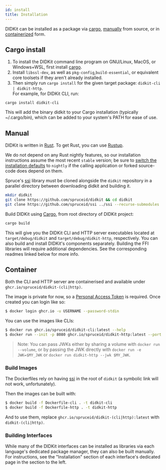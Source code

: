 ```yaml
---
id: install
title: Installation
---
```


[Rust]: https://www.rust-lang.org/
[rustup]: https://rustup.rs/
[Cargo]: https://doc.rust-lang.org/cargo/
[ssi]: https://github.com/spruceid/ssi
[installing-rust]: https://rust-lang.github.io/rustup/installation/index.html



DIDKit can be installed as a package via [cargo](#cargo-install),
[manually](#manual) from source, or in [containerized](#container) form.

## Cargo install

1. To install the DIDKit command line program on GNU/Linux, MacOS, or
   Windows+WSL, first install
   [cargo](https://doc.rust-lang.org/cargo/getting-started/installation.html). 
2. Install `libssl-dev`, as well as `pkg-config`,`build-essential`, or 
   equivalent core toolsets if they aren't already installed. 
3. Then simply run `cargo install` for the given target package: 
`didkit-cli | didkit-http`.  
For example, for DIDKit CLI, run:

```
cargo install didkit-cli
```

This will add the binary didkit to your Cargo installation (typically
~/.cargo/bin), which can be added to your system's PATH for ease of use.


## Manual

DIDKit is written in [Rust][]. To get Rust, you can use [Rustup][].

We do not depend on any Rust nightly features, so our installation instructions
assume the most recent `stable` version; be sure to [switch the installation
defaults][installing-rust] to `nightly` if the calling application or forked
source-code does depend on them.

Spruce's [ssi][] library must be cloned alongside the `didkit` repository in a
parallel directory between downloading didkit and building it.

```sh
mkdir didkit
git clone https://github.com/spruceid/didkit && cd didkit
git clone https://github.com/spruceid/ssi ../ssi --recurse-submodules
```

Build DIDKit using [Cargo][], from root directory of DIDKit project:

```sh
cargo build
```

This will give you the DIDKit CLI and HTTP server executables located at
`target/debug/didkit` and `target/debug/didkit-http`, respectively. You can also
build and install DIDKit's components separately. Building the FFI libraries
will require additional dependencies. See the corresponding readmes linked below
for more info.

## Container

Both the CLI and HTTP server are containerised and available under
`ghcr.io/spruceid/didkit-(cli|http)`.

The image is private for now, so a [Personal Access
Token](https://docs.github.com/en/free-pro-team@latest/github/authenticating-to-github/creating-a-personal-access-token)
is required. Once created you can login like so:
```bash
$ docker login ghcr.io -u USERNAME --password-stdin
```

You can use the images like CLIs:
```bash
$ docker run ghcr.io/spruceid/didkit-cli:latest --help
$ docker run --init -p 8080 ghcr.io/spruceid/didkit-http:latest --port 8080
```

> Note: You can pass JWKs either by sharing a volume with `docker run --volume`,
> or by passing the JWK directly with `docker run -e JWK=$MY_JWK` or `docker run
> didkit-http --jwk $MY_JWK`.

### Build Images

The Dockerfiles rely on having [ssi][] in the root of `didkit` (a symbolic link
will not work, unfortunately).

Then the images can be built with:
```bash
$ docker build -f Dockerfile-cli . -t didkit-cli
$ docker build -f Dockerfile-http . -t didkit-http
```

And to use them, replace `ghcr.io/spruceid/didkit-(cli|http):latest` with
`didkit-(cli|http)`.

### Building Interfaces

While many of the DIDKit interfaces can be installed as libraries via each
language's dedicated package manager, they can also be built manually.  For
instructions, see the "Installation" section of each interface's dedicated page
in the section to the left.
